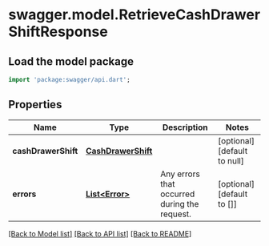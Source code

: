 # swagger.model.RetrieveCashDrawerShiftResponse

## Load the model package
```dart
import 'package:swagger/api.dart';
```

## Properties
Name | Type | Description | Notes
------------ | ------------- | ------------- | -------------
**cashDrawerShift** | [**CashDrawerShift**](CashDrawerShift.md) |  | [optional] [default to null]
**errors** | [**List&lt;Error&gt;**](Error.md) | Any errors that occurred during the request. | [optional] [default to []]

[[Back to Model list]](../README.md#documentation-for-models) [[Back to API list]](../README.md#documentation-for-api-endpoints) [[Back to README]](../README.md)

